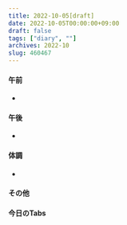 ```yaml
---
title: 2022-10-05[draft]
date: 2022-10-05T00:00:00+09:00
draft: false
tags: ["diary", ""]
archives: 2022-10
slug: 460467
---
```

#### 午前
- 
#### 午後
- 
#### 体調
- 
#### その他
#### 今日のTabs